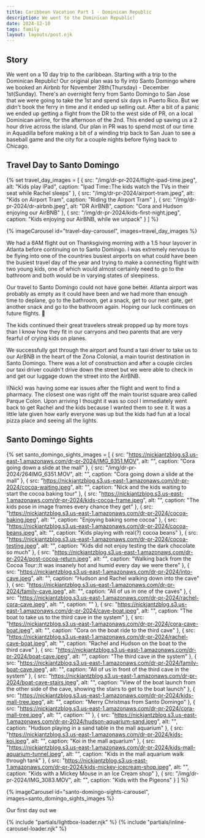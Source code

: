 ```yaml
---
title: Caribbean Vacation Part 1 - Dominican Republic
description: We went to the Dominican Republic!
date: 2024-12-10
tags: family
layout: layouts/post.njk
---
```


## Story

We went on a 10 day trip to the caribbean. Starting with a trip to the Dominican Republic! Our original plan was to fly into Santo Domingo where we booked an Airbnb for November 28th(Thursday) - December 1st(Sunday). There's an overnight ferry from Santo Domingo to San Jose that we were going to take the 1st and spend six days in Puerto Rico. But we didn't book the ferry in time and it ended up selling out. After a bit of a panic we ended up getting a flight from the DR to the west side of PR, on a local Dominican airline, for the afternoon of the 2nd. This ended up saving us a 2 hour drive across the island. Our plan in PR was to spend most of our time in Aquadilla before making a bit of a winding trip back to San Juan to see a baseball game and the city for a couple nights before flying back to Chicago.

## Travel Day to Santo Domingo

{% set travel_day_images = [
{ src: "/img/dr-pr-2024/flight-ipad-time.jpeg", alt: "Kids play iPad", caption: "Ipad Time::The kids watch the TVs in their seat while Rachel sleeps" },
{ src: "/img/dr-pr-2024/airport-tram.jpeg", alt: "Kids on Airport Tram", caption: "Riding the Airport Tram" },
{ src: "/img/dr-pr-2024/dr-airbnb.jpeg", alt: "DR AirBNB", caption: "Cora and Hudson enjoying our AirBNB" },
{ src: "/img/dr-pr-2024/kids-first-night.jpeg", caption: "Kids enjoying our AirBNB, while we unpack" }
] %}

{% imageCarousel id="travel-day-carousel", images=travel_day_images %}

We had a 6AM flight out on Thanksgiving morning with a 1.5 hour layover in Atlanta before continuing on to Santo Domingo. I was extremely nervous to be flying into one of the countries busiest airports on what could have been the busiest travel day of the year and trying to make a connecting flight with two young kids, one of which would almost certainly need to go to the bathroom and both would be in varying states of sleepiness. 

Our travel to Santo Domingo could not have gone better. Atlanta airport was probably as empty as it could have been and we had more than enough time to deplane, go to the bathroom, get a snack, get to our next gate, get another snack and go to the bathroom again. Hoping our luck continues on future flights. 🤞

The kids continued their great travelers streak propped up by more toys than I know how they fit in our carryons and two parents that are very fearful of crying kids on planes.

We successfully got through the airport and found a taxi driver to take us to our AirBNB in the heart of the Zona Colonial, a main tourist destination in Santo Domingo. There was a lot of construction and after a couple circles our taxi driver couldn't drive down the street but we were able to check in and get our luggage down the street into the AirBNB.

I(Nick) was having some ear issues after the flight and went to find a pharmacy. The closest one was right off the main tourist square area called Parque Colon. Upon arriving I thought it was so cool I immediately went back to get Rachel and the kids because I wanted them to see it. It was a little late given how early everyone was up but the kids had fun at a local pizza place and seeing all the lights.


## Santo Domingo Sights

{% set santo_domingo_sights_images = [
{ src: "https://nickjantzblog.s3.us-east-1.amazonaws.com/dr-pr-2024/IMG_6351.MOV", alt: "", caption: "Cora going down a slide at the mall" },
{ src: "/img/dr-pr-2024/264IMG_6351.MOV", alt: "", caption: "Cora going down a slide at the mall" },
{ src: "https://nickjantzblog.s3.us-east-1.amazonaws.com/dr-pr-2024/cocoa-waiting.jpeg", alt: "", caption: "Nick and the kids waiting to start the cocoa baking tour" },
{ src: "https://nickjantzblog.s3.us-east-1.amazonaws.com/dr-pr-2024/kids-cocoa-frame.jpeg", alt: "", caption: "The kids pose in image frames every chance they get" },
{ src: "https://nickjantzblog.s3.us-east-1.amazonaws.com/dr-pr-2024/cocoa-baking.jpeg", alt: "", caption: "Enjoying baking some cocoa" },
{ src: "https://nickjantzblog.s3.us-east-1.amazonaws.com/dr-pr-2024/cocoa-beans.jpeg", alt: "", caption: "Kids playing with real(?) cocoa beans" },
{ src: "https://nickjantzblog.s3.us-east-1.amazonaws.com/dr-pr-2024/cocoa-testing.jpeg", alt: "", caption: "Kids did not enjoy testing the dark chocolate so much" },
{ src: "https://nickjantzblog.s3.us-east-1.amazonaws.com/dr-pr-2024/post-cocoa-return.jpeg", alt: "", caption: "Walking back from the Cocoa Tour::It was insanely hot and humid every day we were there" },
{ src: "https://nickjantzblog.s3.us-east-1.amazonaws.com/dr-pr-2024/into-cave.jpeg", alt: "", caption: "Hudson and Rachel walking down into the cave" },
{ src: "https://nickjantzblog.s3.us-east-1.amazonaws.com/dr-pr-2024/family-cave.jpeg", alt: "", caption: "All of us in one of the caves" },
{ src: "https://nickjantzblog.s3.us-east-1.amazonaws.com/dr-pr-2024/rachel-cora-cave.jpeg", alt: "", caption: "" },
{ src: "https://nickjantzblog.s3.us-east-1.amazonaws.com/dr-pr-2024/cave-boat.jpeg", alt: "", caption: "The boat to take us to the third cave in the system" },
{ src: "https://nickjantzblog.s3.us-east-1.amazonaws.com/dr-pr-2024/cora-cave-boat.jpeg", alt: "", caption: "Cora on the boat ride to the third cave" },
{ src: "https://nickjantzblog.s3.us-east-1.amazonaws.com/dr-pr-2024/rachel-cave-boat.jpeg", alt: "", caption: "Rachel and Hudson on the boat to the third cave" },
{ src: "https://nickjantzblog.s3.us-east-1.amazonaws.com/dr-pr-2024/boat-cave.jpeg", alt: "", caption: "The third cave in the system" },
{ src: "https://nickjantzblog.s3.us-east-1.amazonaws.com/dr-pr-2024/family-boat-cave.jpeg", alt: "", caption: "All of us in front of the third cave in the system" },
{ src: "https://nickjantzblog.s3.us-east-1.amazonaws.com/dr-pr-2024/boat-cave-stairs.jpeg", alt: "", caption: "View of the boat launch from the other side of the cave, showing the stairs to get to the boat launch" },
{ src: "https://nickjantzblog.s3.us-east-1.amazonaws.com/dr-pr-2024/kids-mall-tree.jpeg", alt: "", caption: "Merry Christmas from Santo Domingo" },
{ src: "https://nickjantzblog.s3.us-east-1.amazonaws.com/dr-pr-2024/cora-mall-tree.jpeg", alt: "", caption: "" },
{ src: "https://nickjantzblog.s3.us-east-1.amazonaws.com/dr-pr-2024/hudson-aquarium-sand.jpeg", alt: "", caption: "Hudson playing in a sand table in the mall aquarium" },
{ src: "https://nickjantzblog.s3.us-east-1.amazonaws.com/dr-pr-2024/kids-koi.jpeg", alt: "", caption: "Koi in the mall aquarium" },
{ src: "https://nickjantzblog.s3.us-east-1.amazonaws.com/dr-pr-2024/kids-mall-aquarium-tunnel.jpeg", alt: "", caption: "Kids in the mall aquarium walk through tank" },
{ src: "https://nickjantzblog.s3.us-east-1.amazonaws.com/dr-pr-2024/kids-mickey-icecream-shop.jpeg", alt: "", caption: "Kids with a Mickey Mouse in an Ice Cream shop" },
{ src: "/img/dr-pr-2024/IMG_3083.MOV", alt: "", caption: "Kids with the Pigeons" }
] %}

{% imageCarousel id="santo-domingo-sights-carousel", images=santo_domingo_sights_images %}

Our first day out we 

{% include "partials/lightbox-loader.njk" %}
{% include "partials/inline-carousel-loader.njk" %} 